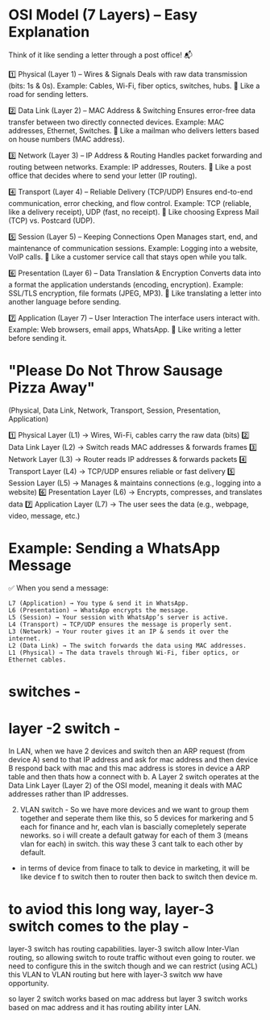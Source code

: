 # OSI Model (7 Layers) – Easy Explanation

Think of it like sending a letter through a post office! 📬

1️⃣ Physical (Layer 1) – Wires & Signals
    Deals with raw data transmission (bits: 1s & 0s).
    Example: Cables, Wi-Fi, fiber optics, switches, hubs.
    🔹 Like a road for sending letters.

2️⃣ Data Link (Layer 2) – MAC Address & Switching
    Ensures error-free data transfer between two directly connected devices.
    Example: MAC addresses, Ethernet, Switches.
    🔹 Like a mailman who delivers letters based on house numbers (MAC address).

3️⃣ Network (Layer 3) – IP Address & Routing
    Handles packet forwarding and routing between networks.
    Example: IP addresses, Routers.
    🔹 Like a post office that decides where to send your letter (IP routing).

4️⃣ Transport (Layer 4) – Reliable Delivery (TCP/UDP)
    Ensures end-to-end communication, error checking, and flow control.
    Example: TCP (reliable, like a delivery receipt), UDP (fast, no receipt).
    🔹 Like choosing Express Mail (TCP) vs. Postcard (UDP).

5️⃣ Session (Layer 5) – Keeping Connections Open
    Manages start, end, and maintenance of communication sessions.
    Example: Logging into a website, VoIP calls.
    🔹 Like a customer service call that stays open while you talk.

6️⃣ Presentation (Layer 6) – Data Translation & Encryption
    Converts data into a format the application understands (encoding, encryption).
    Example: SSL/TLS encryption, file formats (JPEG, MP3).
    🔹 Like translating a letter into another language before sending.

7️⃣ Application (Layer 7) – User Interaction
    The interface users interact with.
    Example: Web browsers, email apps, WhatsApp.
    🔹 Like writing a letter before sending it.

# "Please Do Not Throw Sausage Pizza Away"
(Physical, Data Link, Network, Transport, Session, Presentation, Application)

1️⃣ Physical Layer (L1) → Wires, Wi-Fi, cables carry the raw data (bits)
2️⃣ Data Link Layer (L2) → Switch reads MAC addresses & forwards frames
3️⃣ Network Layer (L3) → Router reads IP addresses & forwards packets
4️⃣ Transport Layer (L4) → TCP/UDP ensures reliable or fast delivery
5️⃣ Session Layer (L5) → Manages & maintains connections (e.g., logging into a website)
6️⃣ Presentation Layer (L6) → Encrypts, compresses, and translates data
7️⃣ Application Layer (L7) → The user sees the data (e.g., webpage, video, message, etc.)

# Example: Sending a WhatsApp Message
✅ When you send a message:

    L7 (Application) → You type & send it in WhatsApp.
    L6 (Presentation) → WhatsApp encrypts the message.
    L5 (Session) → Your session with WhatsApp’s server is active.
    L4 (Transport) → TCP/UDP ensures the message is properly sent.
    L3 (Network) → Your router gives it an IP & sends it over the internet.
    L2 (Data Link) → The switch forwards the data using MAC addresses.
    L1 (Physical) → The data travels through Wi-Fi, fiber optics, or Ethernet cables.

# switches - 
# layer -2 switch - 
In LAN, when we have 2 devices and switch then an ARP request (from device A) send to that IP address and ask for 
mac address and then device B respond back with mac and this mac address is stores in device a ARP table and then thats how a connect with b.
A Layer 2 switch operates at the Data Link Layer (Layer 2) of the OSI model, meaning it deals with MAC addresses rather than IP addresses.

2. VLAN switch - 
So we have more devices and we want to group them together and seperate them like this, so 5 devices for markering and 5 each for finance
and hr, each vlan is bascially comepletely seperate neworks.
so i will create a default gatway for each of them 3 (means vlan for each) in switch. this way these 3 cant talk to each other by default.
- in terms of device from finace to talk to device in marketing, it will be like device f to switch then to router then back to switch then
device m.

# to aviod this long way, layer-3 switch comes to the play -
layer-3 switch has routing capabilities. layer-3 switch allow Inter-Vlan routing, so allowing switch to route traffic without even going to 
router. we need to configure this in the switch though and we can restrict (using ACL) this VLAN to VLAN routing but here with layer-3 switch ww have opportunity.

so layer 2 switch works based on mac address but layer 3 switch works based on mac address and it has routing ability inter LAN.